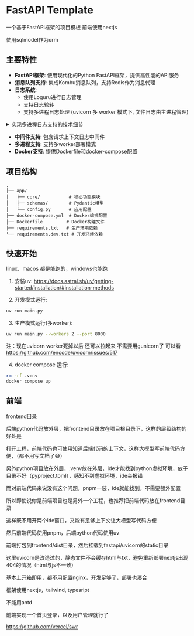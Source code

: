 # FastAPI Template

一个基于FastAPI框架的项目模板 前端使用nextjs

使用sqlmodel作为orm

## 主要特性

- **FastAPI框架**: 使用现代化的Python FastAPI框架，提供高性能的API服务
- **消息队列支持**: 集成Kombu消息队列，支持Redis作为消息代理
- **日志系统**:
  - 使用Loguru进行日志管理
  - 支持日志轮转
  - 支持多进程日志处理 (uvicorn 多 worker 模式下, 文件日志由主进程管理)

<details>
<summary>实现多进程日志支持的技术细节</summary>

😀不过多进程还是需要好多hack啊

uvicorn又是用的spawn

😅不过好像也没多大卵用，毕竟gunicorn已经有这些了~

算是又学习了下 spawn模式，python传递变量到子进程，序列化、反序列化

看了下uvicorn、loguru的代码

又重新复习了深拷贝、浅拷贝

确实搭框架，需要对python的基础知识掌握的非常牢固

</details>

- **中间件支持**: 包含请求上下文日志中间件
- **多进程支持**: 支持多worker部署模式
- **Docker支持**: 提供Dockerfile和docker-compose配置

## 项目结构

```
.
├── app/
│   ├── core/           # 核心功能模块
│   ├── schemas/        # Pydantic模型
│   └── config.py       # 应用配置
├── docker-compose.yml  # Docker编排配置
├── Dockerfile         # Docker构建文件
├── requirements.txt   # 生产环境依赖
└── requirements.dev.txt # 开发环境依赖
```

## 快速开始
linux、macos 都是能跑的，windows也能跑

1. 安装uv: https://docs.astral.sh/uv/getting-started/installation/#installation-methods

2. 开发模式运行:
```bash
uv run main.py
```

3. 生产模式运行(多worker):
```bash
uv run main.py --workers 2 --port 8000
```
注：现在uvicorn worker死掉以后 还可以拉起来 不需要用gunicorn了 可以看 https://github.com/encode/uvicorn/issues/517

4. docker compose 运行:
```bash
rm -rf .venv
docker compose up
```

## 前端

frontend目录

后端python代码放外层，把frontend目录放在项目根目录下，这样的层级结构的好处是

打开工程，前端代码也可使用知道后端代码的上下文，这样大模型写前端代码方便，（都不用写文档了😅）

另外python项目放在外层，.venv放在外层，ide才能找到python虚拟环境，放子目录不好（pyproject.toml），感知不到虚拟环境，ide会报错

而对前端代码来说没有这个问题，pnpm一装，ide就能找到，不需要额外配置

所以即使说你是前端项目也是另外一个工程，也推荐把前端代码放在frontend目录

这样既不用开两个ide窗口，又能有足够上下文让大模型写代码方便

然后前端代码使用pnpm，后端python代码使用uv

前端打包到frontend/dist目录，然后挂载到fastapi/uvicorn的static目录

这里uvicorn是改造过的，静态文件不会缓存html与txt，避免重新部署nextjs出现404的情况（html与js不一致）

基本上开箱即用，都不用配置nginx，开发足够了，部署也凑合

框架使用nextjs，tailwind, typesript

不能用antd

前端实现一个首页登录，以及用户管理就行了

https://github.com/vercel/swr
